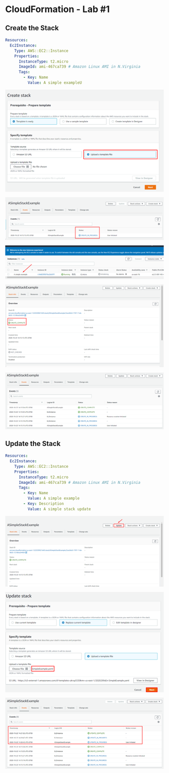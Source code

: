 # CloudFormation - Lab #1

## Create the Stack

```yaml
Resources:
  Ec2Instance:
    Type: AWS::EC2::Instance
    Properties:
      InstanceType: t2.micro
      ImageId: ami-467ca739 # Amazon Linux AMI in N.Virginia
      Tags:
        - Key: Name
          Value: A simple exampleU
```

![](<../.gitbook/assets/image (6).png>)

![](<../.gitbook/assets/image (10).png>)

![](<../.gitbook/assets/image (8).png>)

![](<../.gitbook/assets/image (2).png>)

![](<../.gitbook/assets/image (13).png>)



## Update the Stack

```yaml
Resources:
  Ec2Instance:
    Type: AWS::EC2::Instance
    Properties:
      InstanceType: t2.micro
      ImageId: ami-467ca739 # Amazon Linux AMI in N.Virginia
      Tags:
        - Key: Name
          Value: A simple example
        - Key: Description
          Value: A simple stack update
```

![](<../.gitbook/assets/image (1) (1).png>)

![](<../.gitbook/assets/image (5).png>)

![](<../.gitbook/assets/image (3).png>)
